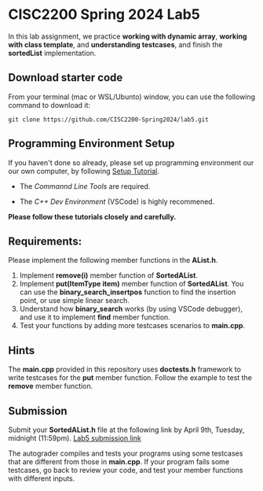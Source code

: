 # CISC2200 Spring 2024 Lab5

In this lab assignment, we practice **working with dynamic array**, **working with class template**,
and **understanding testcases**, and finish the **sortedList** implementation. 

## Download starter code

From your terminal (mac or WSL/Ubunto) window, you can use the following command to download it:
```
git clone https://github.com/CISC2200-Spring2024/lab5.git
```

## Programming Environment Setup
If you haven't done so already, please set up programming environment our our own computer, by following [Setup Tutorial](https://eecs280staff.github.io/tutorials/). 

- The _Commannd Line Tools_ are required. 

- The _C++ Dev Environment_ (VSCode) is highly recommened.

**Please follow these tutorials closely and carefully.**

## Requirements:

Please implement the following member functions in the **AList.h**. 

1. Implement **remove(i)** member function of **SortedAList**.
2. Implement **put(ItemType item)** member function of **SortedAList**. You can use the **binary_search_insertpos** function to find the insertion point, or use simple linear search. 
3. Understand how **binary_search** works (by using VSCode debugger), and use it to implement **find** member function.
4. Test your functions by adding more testcases scenarios to **main.cpp**.
   
## Hints

The **main.cpp** provided in this repository uses **doctests.h** framework to write testcases for the **put** member function. 
Follow the example to test the **remove** member function. 


## Submission 

Submit your **SortedAList.h** file at the following link by April 9th, Tuesday, midnight (11:59pm).
[Lab5 submission link](https://storm.cis.fordham.edu:8443/web/project/1491)

The autograder compiles and tests your programs using 
some testcases that are different from those in **main.cpp**. If your program fails some testcases, go back to review your code, and test your member functions
with different inputs.
